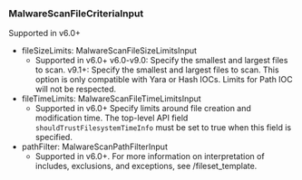 ### MalwareScanFileCriteriaInput
Supported in v6.0+

- fileSizeLimits: MalwareScanFileSizeLimitsInput
  - Supported in v6.0+
      v6.0-v9.0: Specify the smallest and largest files to scan.
      v9.1+: Specify the smallest and largest files to scan. This option is only compatible with Yara or Hash IOCs. Limits for Path IOC will not be respected.
- fileTimeLimits: MalwareScanFileTimeLimitsInput
  - Supported in v6.0+
      Specify limits around file creation and modification time. The top-level API field `shouldTrustFilesystemTimeInfo` must be set to true when this field is specified.
- pathFilter: MalwareScanPathFilterInput
  - Supported in v6.0+. For more information on interpretation of includes, exclusions, and exceptions, see /fileset_template.
